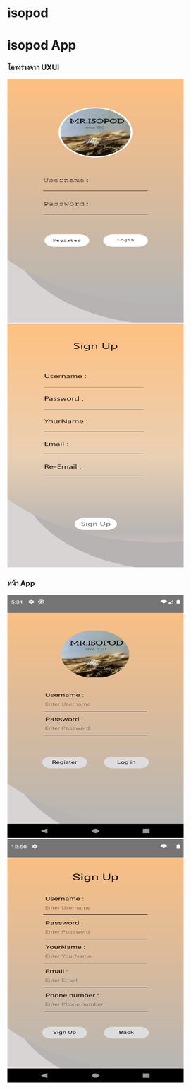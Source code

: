 # isopod
<h1>isopod App</h1>

<h3>โครงร่างจาก UXUI</h3>
<img src="ref/uxui_li.png" width="400" height="550">
<img src="ref/uxui_rg.png" width="400" height="550">
<p></p>

<h3>หน้า App</h3>
<img src="ref/img_Li.png" width="400" height="550">
<img src="ref/img_Rg.png" width="400" height="550">
